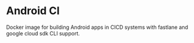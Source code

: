 # Android CI

Docker image for building Android apps in CICD systems with fastlane and google cloud sdk CLI support.
